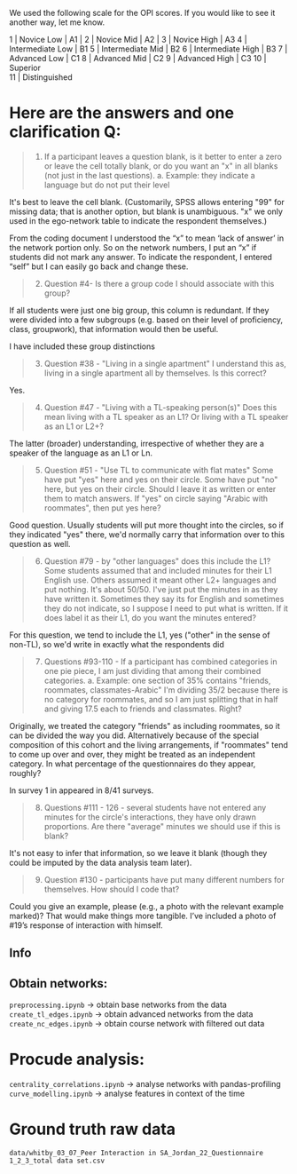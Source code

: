 We used the following scale for the OPI scores. If you would like to see it
another way, let me know.
 
1 | Novice Low | A1 |
2 | Novice Mid | A2 |
3 | Novice High | A3
4 | Intermediate Low | B1
5 | Intermediate Mid | B2
6 | Intermediate High | B3
7 | Advanced Low | C1
8 | Advanced Mid | C2
9 | Advanced High | C3
10 | Superior  
11 | Distinguished
 
# Here are the answers and one clarification Q:

> 1. If a participant leaves a question blank, is it better to enter a zero
or leave the cell totally blank, or do you want an "x" in all blanks (not
just in the last questions).
> a. Example: they indicate a language but do not put their level

It's best to leave the cell blank. (Customarily, SPSS allows entering "99"
for missing data; that is another option, but blank is unambiguous. "x" we
only used in the ego-network table to indicate the respondent themselves.)

From the coding document I understood the “x” to mean ‘lack of answer’ in the 
network portion only. So on the network numbers, I put an “x” if students did
not mark any answer. To indicate the respondent, I entered “self” but I can
easily go back and change these.

> 2. Question #4- Is there a group code I should associate with this group?

If all students were just one big group, this column is redundant. If they
were divided into a few subgroups (e.g. based on their level of proficiency,
class, groupwork), that information would then be useful.

I have included these group distinctions

> 3. Question #38 - "Living in a single apartment" I understand this as,
living in a single apartment all by themselves. Is this correct?

Yes. 

> 4. Question #47 - "Living with a TL-speaking person(s)" Does this mean
living with a TL speaker as an L1? Or living with a TL speaker as an L1 or
L2+?

The latter (broader) understanding, irrespective of whether they are a
speaker of the language as an L1 or Ln. 

> 5. Question #51 - "Use TL to communicate with flat mates" Some have put
"yes" here and yes on their circle. Some have put "no" here, but yes on
their circle. Should I leave it as written or enter them to match answers.
If "yes" on circle saying "Arabic with roommates", then put yes here?

Good question. Usually students will put more thought into the circles, so
if they indicated "yes" there, we'd normally carry that information over to
this question as well.

> 6. Question #79 - by "other languages" does this include the L1? Some
students assumed that and included minutes for their L1 English use. Others
assumed it meant other L2+ languages and put nothing. It's about 50/50. I've
just put the minutes in as they have written it. Sometimes they say its for
English and sometimes they do not indicate, so I suppose I need to put what
is written. If it does label it as their L1, do you want the minutes
entered?

For this question, we tend to include the L1, yes ("other" in the sense of
non-TL), so we'd write in exactly what the respondents did

> 7. Questions #93-110 - If a participant has combined categories in one pie
piece, I am just dividing that among their combined categories. 
> a. Example: one section of 35% contains "friends, roommates,
classmates-Arabic" I'm dividing 35/2 because there is no category for
roommates, and so I am just splitting that in half and giving 17.5 each to
friends and classmates. Right?

Originally, we treated the category "friends" as including roommates, so it
can be divided the way you did. Alternatively because of the special
composition of this cohort and the living arrangements, if "roommates" tend
to come up over and over, they might be treated as an independent category.
In what percentage of the questionnaires do they appear, roughly?

In survey 1 in appeared in 8/41 surveys. 

> 8. Questions #111 - 126 - several students have not entered any minutes
for the circle's interactions, they have only drawn proportions. Are there
"average" minutes we should use if this is blank?

It's not easy to infer that information, so we leave it blank (though they
could be imputed by the data analysis team later).

> 9. Question #130 - participants have put many different numbers for
themselves. How should I code that?

Could you give an example, please (e.g., a photo with the relevant example
marked)? That would make things more tangible.
I’ve included a photo of #19’s response of interaction with himself. 


## Info

## Obtain networks:
`preprocessing.ipynb` -> obtain base networks from the data
`create_tl_edges.ipynb` -> obtain advanced networks from the data
`create_nc_edges.ipynb` -> obtain course network with filtered out data

# Procude analysis:
`centrality_correlations.ipynb` -> analyse networks with pandas-profiling
`curve_modelling.ipynb` -> analyse features in context of the time


# Ground truth raw data
`data/whitby_03_07_Peer Interaction in SA_Jordan_22_Questionnaire 1_2_3_total data set.csv`
